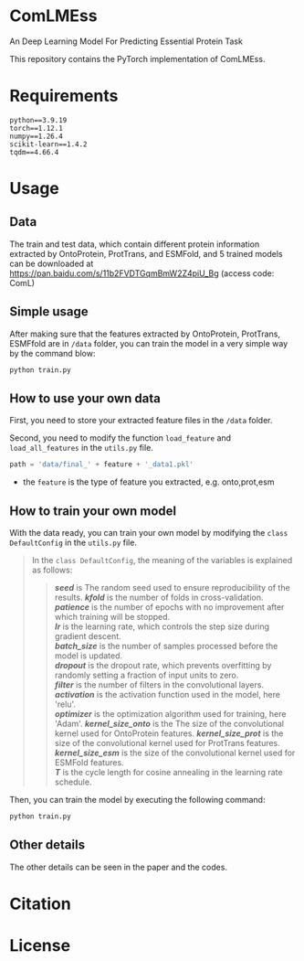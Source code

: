 # ComLMEss
An Deep Learning Model For Predicting Essential Protein Task

This repository contains the PyTorch implementation of ComLMEss.

# Requirements
    python==3.9.19
    torch==1.12.1
    numpy==1.26.4
    scikit-learn==1.4.2
    tqdm==4.66.4


# Usage

## Data

The train and test data, which contain different protein information extracted by OntoProtein, ProtTrans, and ESMFold, and 5 trained models can be downloaded at https://pan.baidu.com/s/11b2FVDTGqmBmW2Z4piU_Bg (access code: ComL)


## Simple usage
After making sure that the features extracted by OntoProtein, ProtTrans, ESMFfold are in `/data` folder, you can train the model in a very simple way by the command blow:

```bash
python train.py
```

## How to  use your own data
First, you need to store your extracted feature files in the `/data` folder.

Second, you need to modify the function `load_feature` and `load_all_features` in the `utils.py` file.

```python
path = 'data/final_' + feature + '_data1.pkl'
```
- the `feature` is the type of feature you extracted, e.g. onto,prot,esm

## How to train your own model
With the data ready, you can train your own model by modifying the `class DefaultConfig` in the `utils.py` file.

>In the `class DefaultConfig`, the meaning of the variables is explained as follows:
>>***seed*** is The random seed used to ensure reproducibility of the results. 
>>***kfold*** is the number of folds in cross-validation.  
>>***patience*** is the number of epochs with no improvement after which training will be stopped.  
>>***lr*** is the learning rate, which controls the step size during gradient descent.  
>>***batch_size*** is the number of samples processed before the model is updated.  
>>***dropout*** is the dropout rate, which prevents overfitting by randomly setting a fraction of input units to zero.  
>>***filter*** is the number of filters in the convolutional layers.
>>***activation*** is the activation function used in the model, here 'relu'.  
>>***optimizer*** is the optimization algorithm used for training, here 'Adam'.
>>***kernel_size_onto*** is the The size of the convolutional kernel used for OntoProtein features.
>>***kernel_size_prot*** is the size of the convolutional kernel used for ProtTrans features.
>>***kernel_size_esm*** is the size of the convolutional kernel used for ESMFold features.  
>>***T*** is the cycle length for cosine annealing in the learning rate schedule.

Then, you can train the model by executing the following command:
```bash
python train.py
```



## Other details
The other details can be seen in the paper and the codes.

# Citation

# License
